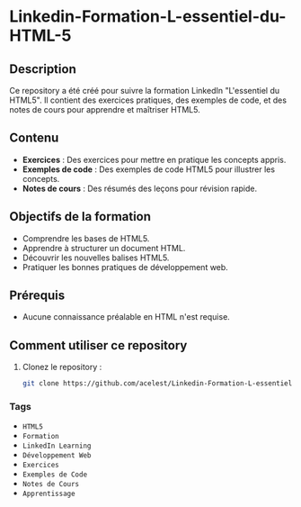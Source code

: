 # Linkedin-Formation-L-essentiel-du-HTML-5

## Description
Ce repository a été créé pour suivre la formation LinkedIn "L'essentiel du HTML5". Il contient des exercices pratiques, des exemples de code, et des notes de cours pour apprendre et maîtriser HTML5.

## Contenu
- **Exercices** : Des exercices pour mettre en pratique les concepts appris.
- **Exemples de code** : Des exemples de code HTML5 pour illustrer les concepts.
- **Notes de cours** : Des résumés des leçons pour révision rapide.

## Objectifs de la formation
- Comprendre les bases de HTML5.
- Apprendre à structurer un document HTML.
- Découvrir les nouvelles balises HTML5.
- Pratiquer les bonnes pratiques de développement web.

## Prérequis
- Aucune connaissance préalable en HTML n'est requise.

## Comment utiliser ce repository
1. Clonez le repository :
   ```bash
   git clone https://github.com/acelest/Linkedin-Formation-L-essentiel-du-HTML-5.git


### Tags
- `HTML5`
- `Formation`
- `LinkedIn Learning`
- `Développement Web`
- `Exercices`
- `Exemples de Code`
- `Notes de Cours`
- `Apprentissage`
